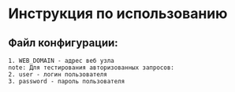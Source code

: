 # Инструкция по использованию

## Файл конфигурации:
```
1. WEB_DOMAIN - адрес веб узла 
note: Для тестирования авторизованных запросов:
2. user - логин пользователя 
3. password - пароль пользователя 
```
